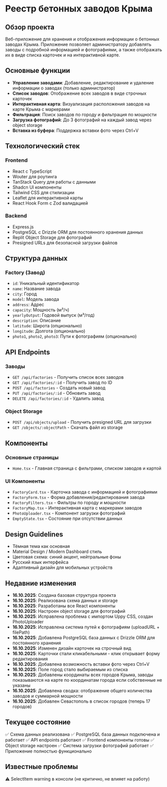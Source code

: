 # Реестр бетонных заводов Крыма

## Обзор проекта
Веб-приложение для хранения и отображения информации о бетонных заводах Крыма. Приложение позволяет администратору добавлять заводы с подробной информацией и фотографиями, а также отображать их в виде списка карточек и на интерактивной карте.

## Основные функции
- **Управление заводами**: Добавление, редактирование и удаление информации о заводах (только администратор)
- **Список заводов**: Отображение всех заводов в виде строчных карточек
- **Интерактивная карта**: Визуализация расположения заводов на карте Крыма с маркерами
- **Фильтрация**: Поиск заводов по городу и фильтрация по мощности
- **Загрузка фотографий**: До 3 фотографий на каждый завод через object storage
- **Вставка из буфера**: Поддержка вставки фото через Ctrl+V

## Технологический стек

### Frontend
- React с TypeScript
- Wouter для роутинга
- TanStack Query для работы с данными
- Shadcn UI компоненты
- Tailwind CSS для стилизации
- Leaflet для интерактивной карты
- React Hook Form с Zod валидацией

### Backend
- Express.js
- PostgreSQL с Drizzle ORM для постоянного хранения данных
- Replit Object Storage для фотографий
- Presigned URLs для безопасной загрузки файлов

## Структура данных

### Factory (Завод)
- `id`: Уникальный идентификатор
- `name`: Название завода
- `city`: Город
- `model`: Модель завода
- `address`: Адрес
- `capacity`: Мощность (м³/ч)
- `yearlyOutput`: Годовой выпуск (м³/год)
- `description`: Описание
- `latitude`: Широта (опционально)
- `longitude`: Долгота (опционально)
- `photo1`, `photo2`, `photo3`: Пути к фотографиям (опционально)

## API Endpoints

### Заводы
- `GET /api/factories` - Получить список всех заводов
- `GET /api/factories/:id` - Получить завод по ID
- `POST /api/factories` - Создать новый завод
- `PUT /api/factories/:id` - Обновить завод
- `DELETE /api/factories/:id` - Удалить завод

### Object Storage
- `POST /api/objects/upload` - Получить presigned URL для загрузки
- `GET /objects/:objectPath` - Скачать файл из storage

## Компоненты

### Основные страницы
- `Home.tsx` - Главная страница с фильтрами, списком заводов и картой

### UI Компоненты
- `FactoryCard.tsx` - Карточка завода с информацией и фотографиями
- `FactoryForm.tsx` - Форма добавления/редактирования завода
- `FactoryFilters.tsx` - Фильтры по городу и мощности
- `FactoryMap.tsx` - Интерактивная карта с маркерами заводов
- `PhotoUploader.tsx` - Компонент загрузки фотографий
- `EmptyState.tsx` - Состояние при отсутствии данных

## Design Guidelines
- Тёмная тема как основная
- Material Design / Modern Dashboard стиль
- Цветовая схема: синий акцент, нейтральные фоны
- Русский язык интерфейса
- Адаптивный дизайн для мобильных устройств

## Недавние изменения
- **16.10.2025**: Создана базовая структура проекта
- **16.10.2025**: Реализована схема данных и storage
- **16.10.2025**: Разработаны все React компоненты
- **16.10.2025**: Настроен object storage для фотографий
- **16.10.2025**: Исправлена проблема с импортом Uppy CSS, создан PhotoUploader
- **16.10.2025**: Исправлена система путей к фотографиям (uploadURL + filePath)
- **16.10.2025**: Добавлена PostgreSQL база данных с Drizzle ORM для постоянного хранения
- **16.10.2025**: Изменен дизайн карточек на строчный вид
- **16.10.2025**: Карточки стали кликабельными - клик открывает форму редактирования
- **16.10.2025**: Добавлена возможность вставки фото через Ctrl+V
- **16.10.2025**: Поле город стало выбираемым из списка
- **16.10.2025**: Добавлены координаты всех городов Крыма, заводы показываются на карте по координатам города если собственные не указаны
- **16.10.2025**: Добавлена сводка: отображение общего количества заводов и суммарной мощности
- **16.10.2025**: Добавлен Севастополь в список городов (теперь 17 городов)

## Текущее состояние
✅ Схема данных реализована
✅ PostgreSQL база данных подключена и работает
✅ API endpoints работают
✅ Frontend компоненты готовы
✅ Object storage настроен
✅ Система загрузки фотографий работает
✅ Приложение полностью функционально

## Известные проблемы
⚠️ SelectItem warning в консоли (не критично, не влияет на работу)
